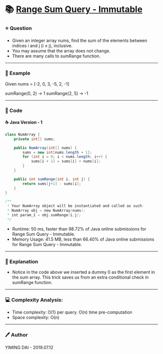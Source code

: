 # :books: [Range Sum Query - Immutable](https://leetcode.com/problems/range-sum-query-immutable/)

### :star: Question

- Given an integer array nums, find the sum of the elements between indices i and j (i ≤ j), inclusive.
- You may assume that the array does not change.
- There are many calls to sumRange function.

--- 

### :car: Example

Given nums = [-2, 0, 3, -5, 2, -1]

sumRange(0, 2) -> 1
sumRange(2, 5) -> -1

---

### :hammer: Code

#### :coffee: Java Version - 1

```java
class NumArray {
    private int[] sums;

    public NumArray(int[] nums) {
        sums = new int[nums.length + 1];
        for (int i = 0; i < nums.length; i++) {
            sums[i + 1] = sums[i] + nums[i];
        }
    }

    public int sumRange(int i, int j) {
        return sums[j+1] - sums[i];
    }
}

/**
 * Your NumArray object will be instantiated and called as such:
 * NumArray obj = new NumArray(nums);
 * int param_1 = obj.sumRange(i,j);
 */
```

- Runtime: 50 ms, faster than 98.72% of Java online submissions for Range Sum Query - Immutable.
- Memory Usage: 41.5 MB, less than 66.40% of Java online submissions for Range Sum Query - Immutable.

---

### :pencil: Explanation

- Notice in the code above we inserted a dummy 0 as the first element in the sum array. This trick saves us from an extra conditional check in sumRange function.

---

### :computer: Complexity Analysis:

- Time complexity: O(1) per query. O(n) time pre-computation
- Space complexity: O(n)

---

### :pen: Author

YIMING DAI - 2019.07.12
